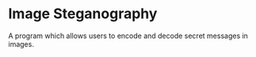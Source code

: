 # Image Steganography

A program which allows users to encode and decode secret messages in images. 
